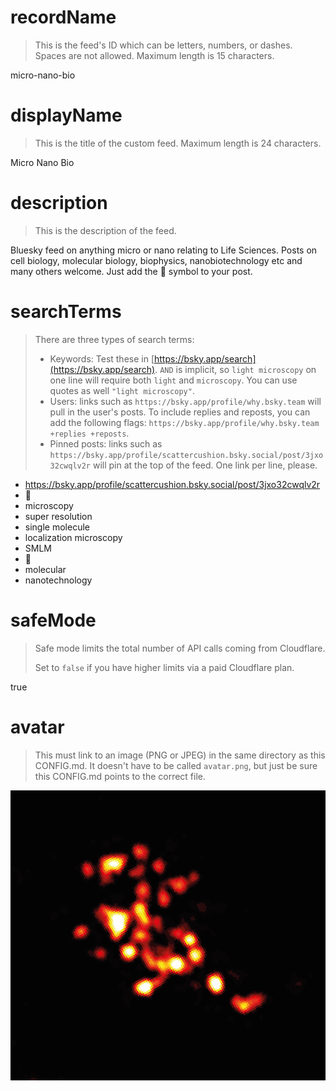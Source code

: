
# recordName

> This is the feed's ID which can be letters, numbers, or dashes. Spaces are not allowed. Maximum length is 15 characters.

micro-nano-bio

# displayName

> This is the title of the custom feed. Maximum length is 24 characters.

Micro Nano Bio

# description

> This is the description of the feed.

Bluesky feed on anything micro or nano relating to Life Sciences. Posts on cell biology, molecular biology, biophysics, nanobiotechnology etc and many others welcome. Just add the 🦠 symbol to your post.

# searchTerms

> There are three types of search terms:
>
> - Keywords: Test these in [https://bsky.app/search](https://bsky.app/search). `AND` is implicit, so `light microscopy` on one line will require both `light` and `microscopy`. You can use quotes as well `"light microscopy"`.
> - Users: links such as `https://bsky.app/profile/why.bsky.team` will pull in the user's posts. To include replies and reposts, you can add the following flags: `https://bsky.app/profile/why.bsky.team +replies +reposts`.
> - Pinned posts: links such as `https://bsky.app/profile/scattercushion.bsky.social/post/3jxo32cwqlv2r` will pin at the top of the feed. One link per line, please.

- https://bsky.app/profile/scattercushion.bsky.social/post/3jxo32cwqlv2r
- 🔬
- microscopy
- super resolution
- single molecule
- localization microscopy
- SMLM
- 🦠
- molecular
- nanotechnology

# safeMode

> Safe mode limits the total number of API calls coming from Cloudflare.
>
> Set to `false` if you have higher limits via a paid Cloudflare plan.

true

# avatar

> This must link to an image (PNG or JPEG) in the same directory as this CONFIG.md. It doesn't have to be called `avatar.png`, but just be sure this CONFIG.md points to the correct file.

![](avatar.png)
